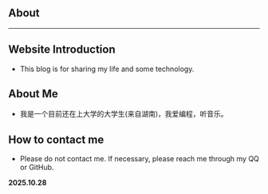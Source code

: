  ## About
- - -
## Website Introduction
- This blog is for sharing my life and some technology.

## About Me
- 我是一个目前还在上大学的大学生(来自湖南)，我爱编程，听音乐。

## How to contact me
- Please do not contact me. If necessary, please reach me through my QQ or GitHub.


**2025.10.28**